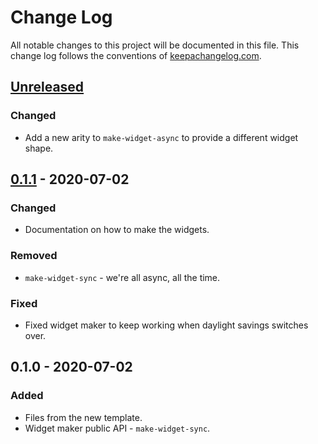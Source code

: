 # Change Log
All notable changes to this project will be documented in this file. This change log follows the conventions of [keepachangelog.com](http://keepachangelog.com/).

## [Unreleased]
### Changed
- Add a new arity to `make-widget-async` to provide a different widget shape.

## [0.1.1] - 2020-07-02
### Changed
- Documentation on how to make the widgets.

### Removed
- `make-widget-sync` - we're all async, all the time.

### Fixed
- Fixed widget maker to keep working when daylight savings switches over.

## 0.1.0 - 2020-07-02
### Added
- Files from the new template.
- Widget maker public API - `make-widget-sync`.

[Unreleased]: https://github.com/your-name/impala/compare/0.1.1...HEAD
[0.1.1]: https://github.com/your-name/impala/compare/0.1.0...0.1.1
